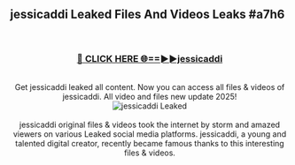 ## jessicaddi Leaked Files And Videos Leaks #a7h6
<br>
<div align="center">
<h3><a href="https://watchclip.my.id/jessicaddi" rel="nofollow">🔴 CLICK HERE 🌐==►►jessicaddi</a></h3>
<br>
Get jessicaddi leaked all content. Now you can access all files & videos of jessicaddi. All video and files new update 2025!
<br>
<a href="https://watchclip.my.id/jessicaddi" rel="nofollow" data-target="animated-image.originalLink"><img src="https://i.ibb.co.com/WyWwxjT/player-gif2.gif" alt="jessicaddi Leaked" style="max-width: 100%; display: inline-block;" data-target="animated-image.originalImage"></a>
<br><br>
jessicaddi original files & videos took the internet by storm and amazed viewers on various Leaked social media platforms. jessicaddi, a young and talented digital creator, recently became famous thanks to this interesting files & videos.
</div>
<br>